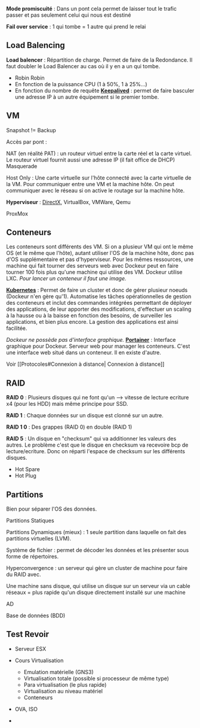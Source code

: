 **Mode promiscuité** : Dans un pont cela permet de laisser tout le trafic passer et pas seulement celui qui nous est destiné

**Fail over service** : 1 qui tombe = 1 autre qui prend le relai

## Load Balencing

**Load balencer** : Répartition de charge. Permet de faire de la Redondance. Il faut doubler le Load Balencer au cas où il y en a un qui tombe.
- Robin Robin
- En fonction de la puissance CPU (1 à 50%, 1 à 25%...)
- En fonction du nombre de requête 
**[Keepalived](https://keepalived.readthedocs.io/en/latest/introduction.html)** : permet de faire basculer une adresse IP à un autre équipement si le premier tombe.

## VM

Snapshot != Backup

Accès par pont :

NAT (en réalité PAT) : un routeur virtuel entre la carte réel et la carte virtuel. Le routeur virtuel fournit aussi une adresse IP (il fait office de DHCP)
Masquerade

Host Only : Une carte virtuelle sur l'hôte connecté avec la carte virtuelle de la VM. Pour communiquer entre une VM et la machine hôte. On peut communiquer avec le réseau si on active le routage sur la machine hôte.

**Hyperviseur** : [DirectX](https://fr.wikipedia.org/wiki/DirectX), VirtualBox, VMWare, Qemu

ProxMox

## Conteneurs

Les conteneurs sont différents des VM.
Si on a plusieur VM qui ont le même OS (et le même que l'hôte), autant utiliser l'OS de la machine hôte, donc pas d'OS supplémentaire et pas d'hyperviseur. Pour les mêmes ressources, une machine qui fait tourner des serveurs web avec Dockeur peut en faire tourner 100 fois plus qu'une machine qui utilise des VM.
Dockeur utilise LXC.
*Pour lancer un conteneur il faut une image.*

**[Kubernetes](https://kubernetes.io/fr/)** : Permet de faire un cluster et donc de gérer plusieur noeuds (Dockeur n'en gère qu'1). Automatise les tâches opérationnelles de gestion des conteneurs et inclut des commandes intégrées permettant de déployer des applications, de leur apporter des modifications, d'effectuer un scaling à la hausse ou à la baisse en fonction des besoins, de surveiller les applications, et bien plus encore. La gestion des applications est ainsi facilitée.

*Dockeur ne possède pas d'interface graphique.*
**[Portainer](https://www.portainer.io/)** : Interface graphique pour Dockeur. Serveur web pour manager les conteneurs. C'est une interface web situé dans un conteneur. Il en existe d'autre.

Voir [[Protocoles#Connexion à distance| Connexion à distance]]

## RAID

**RAID 0** : Plusieurs disques qui ne font qu'un --> vitesse de lecture ecriture x4 (pour les HDD) mais même principe pour SSD.

**RAID 1** : Chaque données sur un disque est clonné sur un autre.

**RAID 1 0** : Des grappes (RAID 0) en double (RAID 1)

**RAID 5** : Un disque en "checksum" qui va additionner les valeurs des autres. Le problème c'est que le disque en checksum va recevoire bcp de lecture/ecriture. Donc on réparti l'espace de checksum sur les différents disques.
- Hot Spare
- Hot Plug


## Partitions

Bien pour séparer l'OS des données.

Partitions Statiques 

Partitions Dynamiques (mieux) : 1 seule partition dans laquelle on fait des partitions virtuelles (LVM).


Système de fichier : permet de décoder les données et les présenter sous forme de répertoires.

Hyperconvergence : un serveur qui gère un cluster de machine pour faire du RAID avec.

Une machine sans disque, qui utilise un disque sur un serveur via un cable réseaux = plus rapide qu'un disque directement installé sur une machine

AD

Base de données (BDD)

## Test Revoir

- Serveur ESX

- Cours Virtualisation
	- Emulation matérielle (GNS3)
	- Virtualisation totale (possible si processeur de même type)
	- Para virtualisation (le plus rapide)
	- Virtualisation au niveau matériel
	- Conteneurs

- OVA, ISO
- 